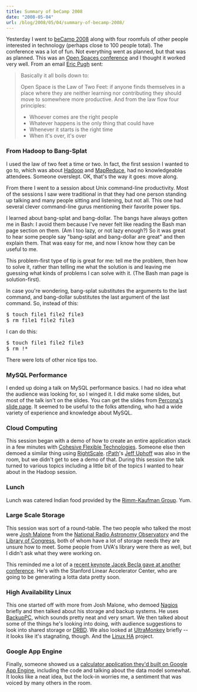 ```yaml
---
title: Summary of beCamp 2008
date: "2008-05-04"
url: /blog/2008/05/04/summary-of-becamp-2008/
---
```

Yesterday I went to [beCamp 2008][1] along with four roomfuls of other people interested in technology (perhaps close to 100 people total). The conference was a lot of fun. Not everything went as planned, but that was as planned. This was an [Open Spaces conference][2] and I thought it worked very well. From an email [Eric Pugh][3] sent:

> Basically it all boils down to:
> 
> Open Space is the Law of Two Feet: if anyone finds themselves in a place where they are neither learning nor contributing they should move to somewhere more productive. And from the law flow four principles:
> 
> *   Whoever comes are the right people
> *   Whatever happens is the only thing that could have
> *   Whenever it starts is the right time
> *   When it's over, it's over

### From Hadoop to Bang-Splat

I used the law of two feet a time or two. In fact, the first session I wanted to go to, which was about [Hadoop][4] and [MapReduce][5], had no knowledgeable attendees. Someone overslept. OK, that's the way it goes: move along.

From there I went to a session about Unix command-line productivity. Most of the sessions I saw were traditional in that they had one person standing up talking and many people sitting and listening, but not all. This one had several clever command-line gurus mentioning their favorite power tips.

I learned about bang-splat and bang-dollar. The bangs have always gotten me in Bash: I avoid them because I've never felt like reading the Bash man page section on them. (Am I too lazy, or not lazy enough?) So it was great to hear some people say "bang-splat and bang-dollar are great" and then explain them. That was easy for me, and now I know how they can be useful to me.

This problem-first type of tip is great for me: tell me the problem, then how to solve it, rather than telling me what the solution is and leaving me guessing what kinds of problems I can solve with it. (The Bash man page is solution-first).

In case you're wondering, bang-splat substitutes the arguments to the last command, and bang-dollar substitutes the last argument of the last command. So, instead of this:

<pre>$ touch file1 file2 file3
$ rm file1 file2 file3</pre>

I can do this:

<pre>$ touch file1 file2 file3
$ rm !*</pre>

There were lots of other nice tips too.

### MySQL Performance

I ended up doing a talk on MySQL performance basics. I had no idea what the audience was looking for, so I winged it. I did make some slides, but most of the talk isn't on the slides. You can get the slides from [Percona's slide page][6]. It seemed to be useful to the folks attending, who had a wide variety of experience and knowledge about MySQL.

### Cloud Computing

This session began with a demo of how to create an entire application stack in a few minutes with [Cohesive Flexible Technologies][7]. Someone else then demoed a similar thing using [RightScale][8]. [rPath][9]'s [Jeff Uphoff][10] was also in the room, but we didn't get to see a demo of that. During this session the talk turned to various topics including a little bit of the topics I wanted to hear about in the Hadoop session.

### Lunch

Lunch was catered Indian food provided by the [Rimm-Kaufman Group][11]. Yum.

### Large Scale Storage

This session was sort of a round-table. The two people who talked the most were [Josh Malone][12] from the [National Radio Astronomy Observatory][13] and the [Library of Congress][14], both of whom have a lot of storage needs they are unsure how to meet. Some people from UVA's library were there as well, but I didn't ask what they were working on.

This reminded me a lot of a [recent keynote Jacek Becla gave at another conference][15]. He's with the Stanford Linear Accelerator Center, who are going to be generating a lotta data pretty soon.

### High Availability Linux

This one started off with more from Josh Malone, who demoed [Nagios][16] briefly and then talked about his storage and backup systems. He uses [BackupPC][17], which sounds pretty neat and very smart. We then talked about some of the things he's looking into doing, with audience suggestions to look into shared storage or [DRBD][18]. We also looked at [UltraMonkey][19] briefly -- it looks like it's stagnating, though. And the [Linux HA][20] project.

### Google App Engine

Finally, someone showed us a [calculator application they'd built on Google App Engine][21], including the code and talking about the data model somewhat. It looks like a neat idea, but the lock-in worries me, a sentiment that was voiced by many others in the room.

 [1]: http://barcamp.org/beCamp2008
 [2]: http://martinfowler.com/bliki/OpenSpace.html
 [3]: http://www.opensourceconnections.com/
 [4]: http://hadoop.apache.org/core/
 [5]: http://labs.google.com/papers/mapreduce.html
 [6]: http://www.percona.com/presentations.html
 [7]: http://www.cohesiveft.com/
 [8]: http://www.rightscale.com/
 [9]: http://www.rpath.com/
 [10]: http://blogs.conary.com/index.php/juphoff
 [11]: http://www.rimmkaufman.com/
 [12]: http://www.cv.nrao.edu/~jmalone/
 [13]: http://www.nrao.edu/
 [14]: http://www.loc.gov/
 [15]: http://en.oreilly.com/mysql2008/public/schedule/detail/1865
 [16]: http://www.nagios.org/
 [17]: http://backuppc.sourceforge.net/
 [18]: http://www.drbd.org/
 [19]: http://www.ultramonkey.org/
 [20]: http://linux-ha.org/
 [21]: http://gi89.appspot.com/
